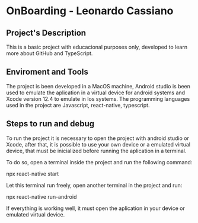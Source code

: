 # OnBoarding - Leonardo Cassiano

## Project's Description

This is a basic project with educacional purposes only, developed to learn more about GitHub and TypeScript.

## Enviroment and Tools

The project is been developed in a MacOS machine, Android studio is been used to emulate the aplication in a virtual device for android systems and Xcode version 12.4 to emulate in Ios systems.
The programming languages used in the project are Javascript, react-native, typescript.

## Steps to run and debug

To run the project it is necessary to open the project with android studio or Xcode, after that, it is possible to use your own device or a emulated virtual device, that must be inicialized before running the aplication in a terminal. 

To do so, open a terminal inside the project and run the following command:

npx react-native start

Let this terminal run freely, open another terminal in the project and run:

npx react-native run-android

If everything is working well, it must open the aplication in your device or emulated virtual device.

